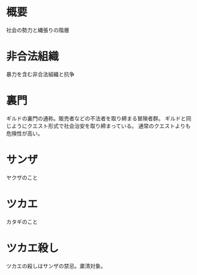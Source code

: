 # 概要
社会の勢力と縄張りの階層

# 非合法組織
暴力を含む非合法組織と抗争

# 裏門
ギルドの裏門の通称。販売者などの不法者を取り締まる冒険者群。
ギルドと同じようにクエスト形式で社会治安を取り締まっている。
通常のクエストよりも危険性が高い。

# サンザ
ヤクザのこと

# ツカエ
カタギのこと

# ツカエ殺し
ツカエの殺しはサンザの禁忌。粛清対象。
